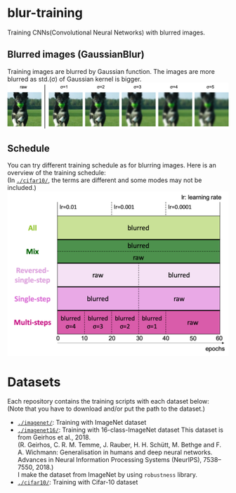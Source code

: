 # blur-training
Training CNNs(Convolutional Neural Networks) with blurred images.


## Blurred images (GaussianBlur)
Training images are blurred by Gaussian function. The images are more blurred as std.(σ) of Gaussian kernel is bigger.
![blurred-images](./figures/blurred_images.png)


## Schedule
You can try different training schedule as for blurring images. Here is an overview of the training schedule: <br>
(In [`./cifar10/`][cifar10], the terms are different and some modes may not be included.)
![schedule](./figures/schedule.png)


# Datasets
Each repository contains the training scripts with each dataset below: <br>
(Note that you have to download and/or put the path to the dataset.)
- [`./imagenet/`][imagenet]: Training with ImageNet dataset
- [`./imagenet16/`][imagenet16]: Training with 16-class-ImageNet dataset 
  This dataset is from Geirhos et al., 2018. <br>
  (R. Geirhos, C. R. M. Temme, J. Rauber, H. H. Schütt, M. Bethge and F. A. Wichmann: Generalisation in humans and deep neural networks. Advances in Neural Information Processing Systems (NeurIPS), 7538–7550, 2018.) <br>
  I make the dataset from ImageNet by using `robustness` library.
- [`./cifar10/`][cifar10]: Training with Cifar-10 dataset  


[imagenet]:./imagenet/
[imagenet16]:./imagenet16/
[cifar10]: ./cifar10/
